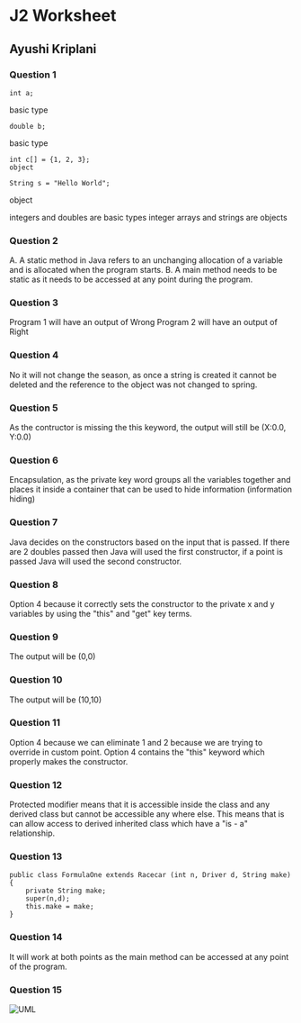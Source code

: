 # J2 Worksheet 
## Ayushi Kriplani 
### Question 1 
```
int a;
```
basic type 

```
double b;
```
basic type 

```
int c[] = {1, 2, 3};
object 

```
```
String s = "Hello World";
```
object 

integers and doubles are basic types 
integer arrays and strings are objects 

### Question 2 
A. A static method in Java refers to an unchanging allocation of a variable and is allocated when the program starts. 
B. A main method needs to be static as it needs to be accessed at any point during the program. 

### Question 3 
Program 1 will have an output of Wrong 
Program 2 will have an output of Right 

### Question 4 
No it will not change the season, as once a string is created it cannot be deleted and the reference to the object was not changed to spring. 

### Question 5 
As the contructor is missing the this keyword, the output will still be (X:0.0, Y:0.0)

### Question 6 
Encapsulation, as the private key word groups all the variables together and places it inside a container that can be used to hide information (information hiding)

### Question 7 
Java decides on the constructors based on the input that is passed. If there are 2 doubles passed then Java will used the first constructor, if a point is passed Java will used the second constructor. 

### Question 8 
Option 4 because it correctly sets the constructor to the private x and y variables by using the "this" and "get" key terms. 

### Question 9 
The output will be (0,0)

### Question 10 
The output will be (10,10)

### Question 11 
Option 4 because we can eliminate 1 and 2 because we are trying to override in custom point. Option 4 contains the "this" keyword which properly makes the constructor. 

### Question 12
Protected modifier means that it is accessible inside the class and any derived class but cannot be accessible any where else. This means that is can allow access to derived inherited class which have a "is - a" relationship. 

### Question 13 
```
public class FormulaOne extends Racecar (int n, Driver d, String make) {
    private String make;
    super(n,d); 
    this.make = make; 
}
```

### Question 14 
It will work at both points as the main method can be accessed at any point of the program. 

### Question 15 
![UML](./image.jpg)


